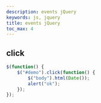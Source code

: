 ```yaml
---
description: events jQuery
keywords: js, jquery
title: events jQuery
toc_max: 4
---
```


## click

```js
$(function() {
    $("#demo").click(function() {
        $("body").html(Date());
        alert("ok");
    });
});
```
